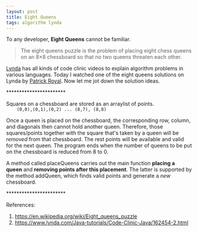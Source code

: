 ```yaml
---
layout: post
title: Eight Queens
tags: algorithm lynda
---
```


To any developer, **Eight Queens** cannot be familiar.

<blockquote>
	The eight queens puzzle is the problem of placing eight chess queens on an 8×8 chessboard so that no two queens threaten each other.
</blockquote> 

[Lynda](https://www.lynda.com) has all kinds of code clinic videos to explain algorithm problems in various languages. Today I watched one of the eight queens solutions on Lynda by [Patrick Royal](https://www.lynda.com/Patrick-Royal/2069120-1.html). Now let me jot down the solution ideas.

<p>***********************</p>
Squares on a chessboard are stored as an arraylist of points. 
<code>
	(0,0),(0,1),(0,2) ... (8,7), (8,8)
</code>

Once a queen is placed on the chessboard, the corresponding row, column, and diagonals then cannot hold another queen. Therefore, those squares/points together with the square that's taken by a queen will be *removed* from that chessboard. The rest points will be available and valid for the next queen. The program ends when the number of queens to be put on the chessboard is reduced from 8 to 0.

A method called placeQueens carries out the main function **placing a queen** and **removing points after this placement**. The latter is supported by the method addQueen, which finds valid points and generate a *new* chessboard.

<p>***********************</p>

References:
1. https://en.wikipedia.org/wiki/Eight_queens_puzzle
2. https://www.lynda.com/Java-tutorials/Code-Clinic-Java/162454-2.html